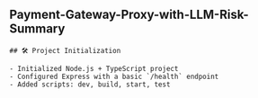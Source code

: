 
## Payment-Gateway-Proxy-with-LLM-Risk-Summary

```
## 🛠️ Project Initialization

- Initialized Node.js + TypeScript project
- Configured Express with a basic `/health` endpoint
- Added scripts: dev, build, start, test

```


